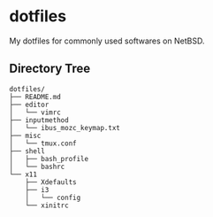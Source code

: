 # dotfiles

My dotfiles for commonly used softwares on NetBSD.

## Directory Tree

```
dotfiles/
├── README.md
├── editor
│   └── vimrc
├── inputmethod
│   └── ibus_mozc_keymap.txt
├── misc
│   └── tmux.conf
├── shell
│   ├── bash_profile
│   └── bashrc
└── x11
    ├── Xdefaults
    ├── i3
    │   └── config
    └── xinitrc
```
